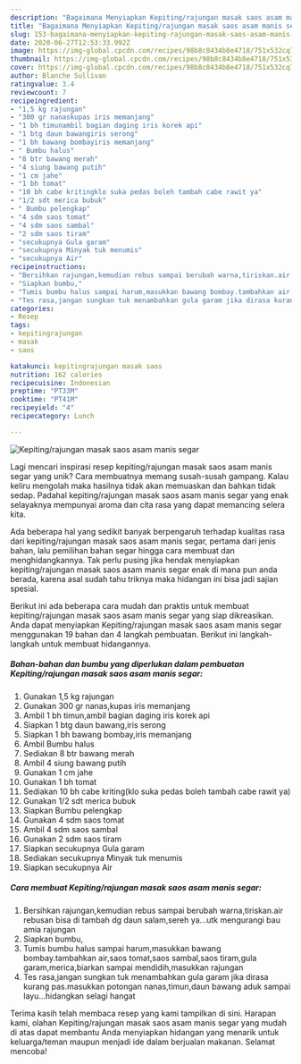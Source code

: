 ```yaml
---
description: "Bagaimana Menyiapkan Kepiting/rajungan masak saos asam manis segar yang Bikin Ngiler"
title: "Bagaimana Menyiapkan Kepiting/rajungan masak saos asam manis segar yang Bikin Ngiler"
slug: 153-bagaimana-menyiapkan-kepiting-rajungan-masak-saos-asam-manis-segar-yang-bikin-ngiler
date: 2020-06-27T12:53:33.992Z
image: https://img-global.cpcdn.com/recipes/98b8c8434b8e4718/751x532cq70/kepitingrajungan-masak-saos-asam-manis-segar-foto-resep-utama.jpg
thumbnail: https://img-global.cpcdn.com/recipes/98b8c8434b8e4718/751x532cq70/kepitingrajungan-masak-saos-asam-manis-segar-foto-resep-utama.jpg
cover: https://img-global.cpcdn.com/recipes/98b8c8434b8e4718/751x532cq70/kepitingrajungan-masak-saos-asam-manis-segar-foto-resep-utama.jpg
author: Blanche Sullivan
ratingvalue: 3.4
reviewcount: 7
recipeingredient:
- "1,5 kg rajungan"
- "300 gr nanaskupas iris memanjang"
- "1 bh timunambil bagian daging iris korek api"
- "1 btg daun bawangiris serong"
- "1 bh bawang bombayiris memanjang"
- " Bumbu halus"
- "8 btr bawang merah"
- "4 siung bawang putih"
- "1 cm jahe"
- "1 bh tomat"
- "10 bh cabe kritingklo suka pedas boleh tambah cabe rawit ya"
- "1/2 sdt merica bubuk"
- " Bumbu pelengkap"
- "4 sdm saos tomat"
- "4 sdm saos sambal"
- "2 sdm saos tiram"
- "secukupnya Gula garam"
- "secukupnya Minyak tuk menumis"
- "secukupnya Air"
recipeinstructions:
- "Bersihkan rajungan,kemudian rebus sampai berubah warna,tiriskan.air rebusan bisa di tambah dg daun salam,sereh ya...utk mengurangi bau amia rajungan"
- "Siapkan bumbu,"
- "Tumis bumbu halus sampai harum,masukkan bawang bombay.tambahkan air,saos tomat,saos sambal,saos tiram,gula garam,merica,biarkan sampai mendidih,masukkan rajungan"
- "Tes rasa,jangan sungkan tuk menambahkan gula garam jika dirasa kurang pas.masukkan potongan nanas,timun,daun bawang aduk sampai layu...hidangkan selagi hangat"
categories:
- Resep
tags:
- kepitingrajungan
- masak
- saos

katakunci: kepitingrajungan masak saos 
nutrition: 162 calories
recipecuisine: Indonesian
preptime: "PT33M"
cooktime: "PT41M"
recipeyield: "4"
recipecategory: Lunch

---
```



![Kepiting/rajungan masak saos asam manis segar](https://img-global.cpcdn.com/recipes/98b8c8434b8e4718/751x532cq70/kepitingrajungan-masak-saos-asam-manis-segar-foto-resep-utama.jpg)

Lagi mencari inspirasi resep kepiting/rajungan masak saos asam manis segar yang unik? Cara membuatnya memang susah-susah gampang. Kalau keliru mengolah maka hasilnya tidak akan memuaskan dan bahkan tidak sedap. Padahal kepiting/rajungan masak saos asam manis segar yang enak selayaknya mempunyai aroma dan cita rasa yang dapat memancing selera kita.



Ada beberapa hal yang sedikit banyak berpengaruh terhadap kualitas rasa dari kepiting/rajungan masak saos asam manis segar, pertama dari jenis bahan, lalu pemilihan bahan segar hingga cara membuat dan menghidangkannya. Tak perlu pusing jika hendak menyiapkan kepiting/rajungan masak saos asam manis segar enak di mana pun anda berada, karena asal sudah tahu triknya maka hidangan ini bisa jadi sajian spesial.


Berikut ini ada beberapa cara mudah dan praktis untuk membuat kepiting/rajungan masak saos asam manis segar yang siap dikreasikan. Anda dapat menyiapkan Kepiting/rajungan masak saos asam manis segar menggunakan 19 bahan dan 4 langkah pembuatan. Berikut ini langkah-langkah untuk membuat hidangannya.

<!--inarticleads1-->

##### Bahan-bahan dan bumbu yang diperlukan dalam pembuatan Kepiting/rajungan masak saos asam manis segar:

1. Gunakan 1,5 kg rajungan
1. Gunakan 300 gr nanas,kupas iris memanjang
1. Ambil 1 bh timun,ambil bagian daging iris korek api
1. Siapkan 1 btg daun bawang,iris serong
1. Siapkan 1 bh bawang bombay,iris memanjang
1. Ambil  Bumbu halus
1. Sediakan 8 btr bawang merah
1. Ambil 4 siung bawang putih
1. Gunakan 1 cm jahe
1. Gunakan 1 bh tomat
1. Sediakan 10 bh cabe kriting(klo suka pedas boleh tambah cabe rawit ya)
1. Gunakan 1/2 sdt merica bubuk
1. Siapkan  Bumbu pelengkap
1. Gunakan 4 sdm saos tomat
1. Ambil 4 sdm saos sambal
1. Gunakan 2 sdm saos tiram
1. Siapkan secukupnya Gula garam
1. Sediakan secukupnya Minyak tuk menumis
1. Siapkan secukupnya Air




<!--inarticleads2-->

##### Cara membuat Kepiting/rajungan masak saos asam manis segar:

1. Bersihkan rajungan,kemudian rebus sampai berubah warna,tiriskan.air rebusan bisa di tambah dg daun salam,sereh ya...utk mengurangi bau amia rajungan
1. Siapkan bumbu,
1. Tumis bumbu halus sampai harum,masukkan bawang bombay.tambahkan air,saos tomat,saos sambal,saos tiram,gula garam,merica,biarkan sampai mendidih,masukkan rajungan
1. Tes rasa,jangan sungkan tuk menambahkan gula garam jika dirasa kurang pas.masukkan potongan nanas,timun,daun bawang aduk sampai layu...hidangkan selagi hangat




Terima kasih telah membaca resep yang kami tampilkan di sini. Harapan kami, olahan Kepiting/rajungan masak saos asam manis segar yang mudah di atas dapat membantu Anda menyiapkan hidangan yang menarik untuk keluarga/teman maupun menjadi ide dalam berjualan makanan. Selamat mencoba!
